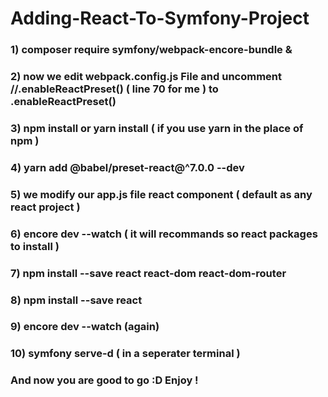 # Adding-React-To-Symfony-Project

### 1) composer require symfony/webpack-encore-bundle & 
### 2) now we edit webpack.config.js File and  uncomment //.enableReactPreset() ( line 70 for me ) to .enableReactPreset()
### 3) npm install or yarn install ( if you use yarn in the place of npm )
### 4) yarn add @babel/preset-react@^7.0.0 --dev
### 5) we modify our app.js file react component ( default as any react project )
### 6) encore dev --watch ( it will recommands so react packages to install ) 
### 7) npm install --save react react-dom react-dom-router
### 8) npm install --save react
### 9) encore dev --watch (again) 
### 10) symfony serve-d ( in a seperater terminal ) 
### And now you are good to go :D Enjoy !
